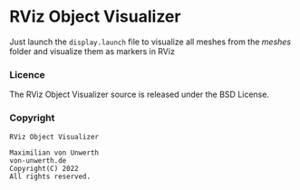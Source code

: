 # RViz Object Visualizer 
Just launch the ```display.launch``` file to visualize all meshes from the *meshes* folder and visualize them as markers in RViz

### Licence
The RViz Object Visualizer source is released under the BSD License.

### Copyright
```
RViz Object Visualizer

Maximilian von Unwerth
von-unwerth.de
Copyright(C) 2022
All rights reserved.
```
